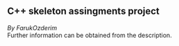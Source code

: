 ## C++ skeleton assingments project  
_By FarukOzderim_  
Further information can be obtained from the description.
